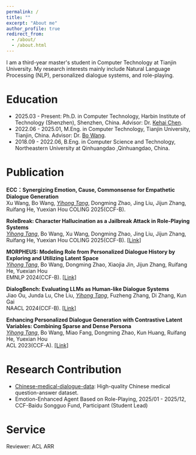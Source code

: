 ```yaml
---
permalink: /
title: ""
excerpt: "About me"
author_profile: true
redirect_from: 
  - /about/
  - /about.html
---
```


<!-- ## About Me -->
I am a third-year master's student in Computer Technology at Tianjin University. My research interests mainly include Natural Language Processing (NLP), personalized dialogue systems, and role-playing.


# Education
- 2025.03 - Present: Ph.D. in Computer Technology, Harbin Institute of Technology (Shenzhen), Shenzhen, China. Advisor: Dr. [Kehai Chen](https://faculty.hitsz.edu.cn/chenkehai).
- 2022.06 - 2025.01, M.Eng. in Computer Technology, Tianjin University, Tianjin, China. Advisor: Dr. [Bo Wang](https://cic.tju.edu.cn/faculty/wangbo/index.htm).
- 2018.09 - 2022.06, B.Eng. in Computer Science and Technology, Northeastern University at Qinhuangdao ,Qinhuangdao, China.

# Publication

**ECC：Synergizing Emotion, Cause, Commonsense for Empathetic Dialogue Generation**  
Xu Wang, Bo Wang, *<ins>Yihong Tang</ins>*, Dongming Zhao, Jing Liu, Jijun Zhang, Ruifang He, Yuexian Hou
COLING 2025(CCF-B). 

**RoleBreak: Character Hallucination as a Jailbreak Attack in Role-Playing Systems**  
*<ins>Yihong Tang</ins>*, Bo Wang, Xu Wang, Dongming Zhao, Jing Liu, Jijun Zhang, Ruifang He, Yuexian Hou
COLING 2025(CCF-B). [[Link]](https://arxiv.org/pdf/2409.16727v1.pdf)

**MORPHEUS: Modeling Role from Personalized Dialogue History by Exploring and Utilizing Latent Space**  
*<ins>Yihong Tang</ins>*, Bo Wang, Dongming Zhao, Xiaojia Jin, Jijun Zhang, Ruifang He, Yuexian Hou  
EMNLP 2024(CCF-B). [[Link]](https://aclanthology.org/2024.emnlp-main.437)

**DialogBench: Evaluating LLMs as Human-like Dialogue Systems**  
Jiao Ou, Junda Lu, Che Liu, *<ins>Yihong Tang</ins>*, Fuzheng Zhang, Di Zhang, Kun Gai  
NAACL 2024(CCF-B). [[Link]](https://aclanthology.org/2024.naacl-long.341)

**Enhancing Personalized Dialogue Generation with Contrastive Latent Variables: Combining Sparse and Dense Persona**  
*<ins>Yihong Tang</ins>*, Bo Wang, Miao Fang, Dongming Zhao, Kun Huang, Ruifang He, Yuexian Hou  
ACL 2023(CCF-A). [[Link]](https://aclanthology.org/2023.acl-long.299)

# Research Contribution
- [Chinese-medical-dialogue-data](https://github.com/Toyhom/Chinese-medical-dialogue-data): High-quality Chinese medical question-answer dataset.
- Emotion-Enhanced Agent Based on Role-Playing, 2025/01 - 2025/12, CCF-Baidu Songguo Fund, Participant (Student Lead)

# Service
Reviewer: ACL ARR
